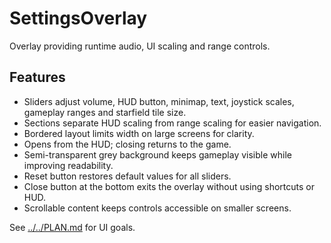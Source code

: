 # SettingsOverlay

Overlay providing runtime audio, UI scaling and range controls.

## Features

- Sliders adjust volume, HUD button, minimap, text, joystick scales, gameplay ranges and starfield tile size.
- Sections separate HUD scaling from range scaling for easier navigation.
- Bordered layout limits width on large screens for clarity.
- Opens from the HUD; closing returns to the game.
- Semi-transparent grey background keeps gameplay visible while improving readability.
- Reset button restores default values for all sliders.
- Close button at the bottom exits the overlay without using shortcuts or HUD.
- Scrollable content keeps controls accessible on smaller screens.

See [../../PLAN.md](../../PLAN.md) for UI goals.
